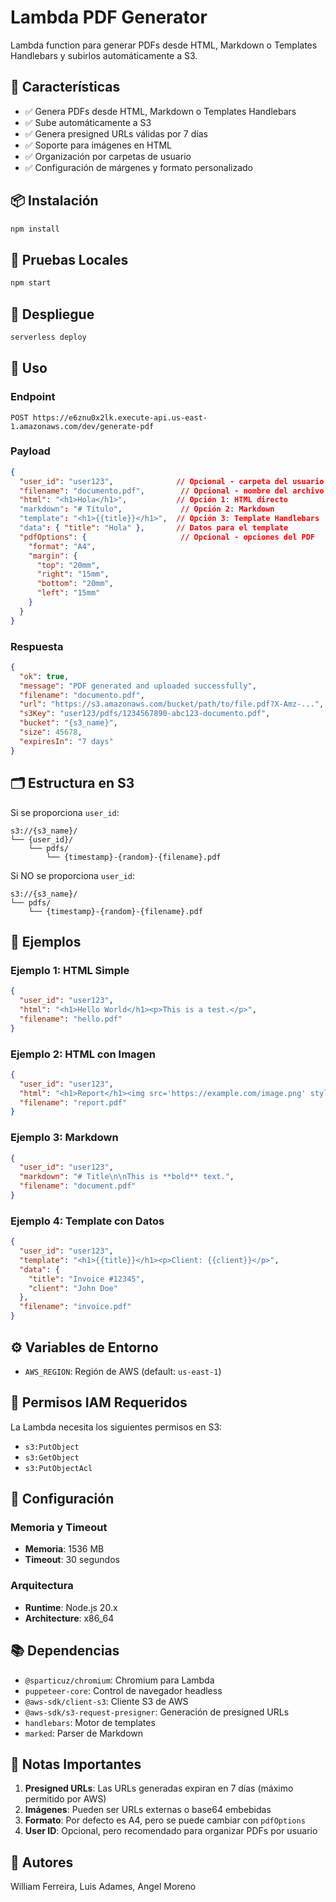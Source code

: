 # Lambda PDF Generator

Lambda function para generar PDFs desde HTML, Markdown o Templates Handlebars y subirlos automáticamente a S3.

## 🚀 Características

- ✅ Genera PDFs desde HTML, Markdown o Templates Handlebars
- ✅ Sube automáticamente a S3
- ✅ Genera presigned URLs válidas por 7 días
- ✅ Soporte para imágenes en HTML
- ✅ Organización por carpetas de usuario
- ✅ Configuración de márgenes y formato personalizado

## 📦 Instalación

```bash
npm install
```

## 🧪 Pruebas Locales

```bash
npm start
```

## 🚀 Despliegue

```bash
serverless deploy
```
## 📝 Uso

### Endpoint

```
POST https://e6znu0x2lk.execute-api.us-east-1.amazonaws.com/dev/generate-pdf
```

### Payload

```json
{
  "user_id": "user123",              // Opcional - carpeta del usuario en S3
  "filename": "documento.pdf",        // Opcional - nombre del archivo
  "html": "<h1>Hola</h1>",           // Opción 1: HTML directo
  "markdown": "# Título",             // Opción 2: Markdown
  "template": "<h1>{{title}}</h1>",  // Opción 3: Template Handlebars
  "data": { "title": "Hola" },       // Datos para el template
  "pdfOptions": {                     // Opcional - opciones del PDF
    "format": "A4",
    "margin": {
      "top": "20mm",
      "right": "15mm",
      "bottom": "20mm",
      "left": "15mm"
    }
  }
}
```

### Respuesta

```json
{
  "ok": true,
  "message": "PDF generated and uploaded successfully",
  "filename": "documento.pdf",
  "url": "https://s3.amazonaws.com/bucket/path/to/file.pdf?X-Amz-...",
  "s3Key": "user123/pdfs/1234567890-abc123-documento.pdf",
  "bucket": "{s3_name}",
  "size": 45678,
  "expiresIn": "7 days"
}
```

## 🗂️ Estructura en S3

Si se proporciona `user_id`:
```
s3://{s3_name}/
└── {user_id}/
    └── pdfs/
        └── {timestamp}-{random}-{filename}.pdf
```

Si NO se proporciona `user_id`:
```
s3://{s3_name}/
└── pdfs/
    └── {timestamp}-{random}-{filename}.pdf
```

## 🎨 Ejemplos

### Ejemplo 1: HTML Simple

```json
{
  "user_id": "user123",
  "html": "<h1>Hello World</h1><p>This is a test.</p>",
  "filename": "hello.pdf"
}
```

### Ejemplo 2: HTML con Imagen

```json
{
  "user_id": "user123",
  "html": "<h1>Report</h1><img src='https://example.com/image.png' style='max-width: 400px;' />",
  "filename": "report.pdf"
}
```

### Ejemplo 3: Markdown

```json
{
  "user_id": "user123",
  "markdown": "# Title\n\nThis is **bold** text.",
  "filename": "document.pdf"
}
```

### Ejemplo 4: Template con Datos

```json
{
  "user_id": "user123",
  "template": "<h1>{{title}}</h1><p>Client: {{client}}</p>",
  "data": {
    "title": "Invoice #12345",
    "client": "John Doe"
  },
  "filename": "invoice.pdf"
}
```

## ⚙️ Variables de Entorno

- `AWS_REGION`: Región de AWS (default: `us-east-1`)

## 📄 Permisos IAM Requeridos

La Lambda necesita los siguientes permisos en S3:
- `s3:PutObject`
- `s3:GetObject`
- `s3:PutObjectAcl`

## 🔧 Configuración

### Memoria y Timeout

- **Memoria**: 1536 MB
- **Timeout**: 30 segundos

### Arquitectura

- **Runtime**: Node.js 20.x
- **Architecture**: x86_64

## 📚 Dependencias

- `@sparticuz/chromium`: Chromium para Lambda
- `puppeteer-core`: Control de navegador headless
- `@aws-sdk/client-s3`: Cliente S3 de AWS
- `@aws-sdk/s3-request-presigner`: Generación de presigned URLs
- `handlebars`: Motor de templates
- `marked`: Parser de Markdown

## 🎯 Notas Importantes

1. **Presigned URLs**: Las URLs generadas expiran en 7 días (máximo permitido por AWS)
2. **Imágenes**: Pueden ser URLs externas o base64 embebidas
3. **Formato**: Por defecto es A4, pero se puede cambiar con `pdfOptions`
4. **User ID**: Opcional, pero recomendado para organizar PDFs por usuario

## 👥 Autores

William Ferreira, Luis Adames, Angel Moreno
